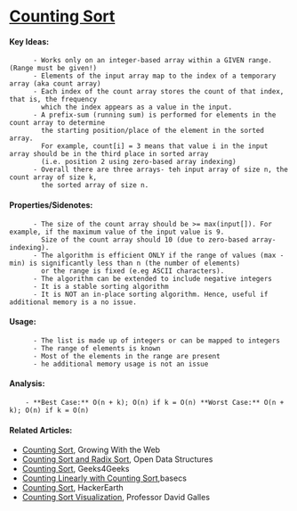 # [Counting Sort](https://github.com/nanyahill/coding-interview-resources/blob/master/src/algorithms/sorting/countingsort/CountingSort.java)
  #### Key Ideas:
	      - Works only on an integer-based array within a GIVEN range. (Range must be given!)
	      - Elements of the input array map to the index of a temporary array (aka count array)
	      - Each index of the count array stores the count of that index, that is, the frequency
	        which the index appears as a value in the input.
	      - A prefix-sum (running sum) is performed for elements in the count array to determine
	        the starting position/place of the element in the sorted array.
	        For example, count[i] = 3 means that value i in the input array should be in the third place in sorted array
	        (i.e. position 2 using zero-based array indexing)
		  - Overall there are three arrays- teh input array of size n, the count array of size k,
		    the sorted array of size n.

  #### Properties/Sidenotes:
	      - The size of the count array should be >= max(input[]). For example, if the maximum value of the input value is 9.
	        Size of the count array should 10 (due to zero-based array-indexing).
		  - The algorithm is efficient ONLY if the range of values (max - min) is significantly less than n (the number of elements)
		    or the range is fixed (e.eg ASCII characters).
		  - The algorithm can be extended to include negative integers
		  - It is a stable sorting algorithm
	      - It is NOT an in-place sorting algorithm. Hence, useful if additional memory is a no issue.

  #### Usage:
          - The list is made up of integers or can be mapped to integers
		  - The range of elements is known
		  - Most of the elements in the range are present
		  - he additional memory usage is not an issue

  #### Analysis:
        - **Best Case:** O(n + k); O(n) if k = O(n) **Worst Case:** O(n + k); O(n) if k = O(n)

  #### Related Articles:
  - [Counting Sort](http://www.growingwiththeweb.com/2014/05/counting-sort.html), Growing With the Web
  - [Counting Sort and Radix Sort](http://opendatastructures.org/versions/edition-0.1e/ods-java/11_2_Counting_Sort_Radix_So.html), Open Data Structures
  - [Counting Sort](https://www.geeksforgeeks.org/counting-sort/), Geeks4Geeks
  - [Counting Linearly with Counting Sort](https://medium.com/basecs/counting-linearly-with-counting-sort-cd8516ae09b3),basecs
  - [Counting Sort](https://www.hackerearth.com/practice/algorithms/sorting/counting-sort/tutorial/), HackerEarth
  - [Counting Sort Visualization](https://www.cs.usfca.edu/~galles/visualization/CountingSort.html), Professor David Galles